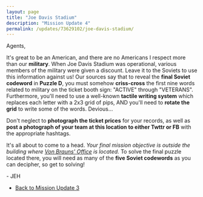 ```yaml
---
layout: page
title: "Joe Davis Stadium"
description: "Mission Update 4"
permalink: /updates/73629102/joe-davis-stadium/
---
```


Agents,

It's great to be an American, and there are no Americans I respect
more than our **military**. When Joe Davis Stadium was operational, various
members of the military were given a discount.
Leave it to the Soviets to use this information against us!
Our sources say that to reveal the **final Soviet codeword** in
**Puzzle D**, you must somehow **criss-cross** the first nine words related to
military on the ticket booth sign: "ACTIVE" through "VETERANS".
Furthermore, you'll need to use a
well-known **tactile writing system** which replaces each letter
with a 2x3 grid of pips, AND you'll need to **rotate the grid** to write
some of the words. Devious...

Don't neglect to **photograph the ticket prices** for your records,
as well as **post a photograph of your team at this location to either
Twttr or FB** with the appropriate hashtags.

It's all about to come to a head. *Your final mission objective is
outside the building where
[Von Brauns' Office](http://escapepodgame.com) is located.* To solve the
final puzzle located there, you will need as many of the **five Soviet
codewords** as you can decipher, so get to solving!

\- JEH

* [Back to Mission Update 3](/updates/11291005/brahan-spring/)
